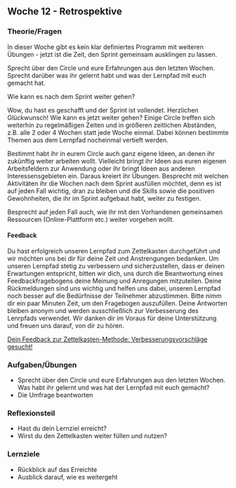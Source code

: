 ## Woche 12 - Retrospektive

### Theorie/Fragen
In dieser Woche gibt es kein klar definiertes Programm mit weiteren Übungen - jetzt ist die Zeit, den Sprint gemeinsam ausklingen zu lassen.

Sprecht über den Circle und eure Erfahrungen aus den letzten Wochen. Sprecht darüber was ihr gelernt habt und was der Lernpfad mit euch gemacht hat.

Wie kann es nach dem Sprint weiter gehen?

Wow, du hast es geschafft und der Sprint ist vollendet. Herzlichen Glückwunsch! Wie kann es jetzt weiter gehen? Einige Circle treffen sich weiterhin zu regelmäßigen Zeiten und in größeren zeitlichen Abständen, z.B. alle 2 oder 4 Wochen statt jede Woche einmal. Dabei können bestimmte Themen aus dem Lernpfad nocheinmal vertieft werden.

Bestimmt habt ihr in eurem Circle auch ganz eigene Ideen, an denen ihr zukünftig weiter arbeiten wollt. Vielleicht bringt ihr Ideen aus euren eigenen Arbeitsfeldern zur Anwendung oder ihr bringt Ideen aus anderen Interessensgebieten ein. Daraus kreiert ihr Übungen.
Besprecht mit welchen Aktivitäten ihr die Wochen nach dem Sprint ausfüllen möchtet, denn es ist auf jeden Fall wichtig, dran zu bleiben und die Skills sowie die positiven Gewohnheiten, die ihr im Sprint aufgebaut habt, weiter zu festigen.

Besprecht auf jeden Fall auch, wie ihr mit den Vorhandenen gemeinsamen Ressourcen (Online-Plattform etc.) weiter vorgehen wollt.

#### Feedback
Du hast erfolgreich unseren Lernpfad zum Zettelkasten durchgeführt und wir möchten uns bei dir für deine Zeit und Anstrengungen bedanken. Um unseren Lernpfad stetig zu verbessern und sicherzustellen, dass er deinen Erwartungen entspricht, bitten wir dich, uns durch die Beantwortung eines Feedbackfragebogens deine Meinung und Anregungen mitzuteilen. Deine Rückmeldungen sind uns wichtig und helfen uns dabei, unseren Lernpfad noch besser auf die Bedürfnisse der Teilnehmer abzustimmen. Bitte nimm dir ein paar Minuten Zeit, um den Fragebogen auszufüllen. Deine Antworten bleiben anonym und werden ausschließlich zur Verbesserung des Lenrpfads verwendet. Wir danken dir im Voraus für deine Unterstützung und freuen uns darauf, von dir zu hören.

[Dein Feedback zur Zettelkasten-Methode: Verbesserungsvorschläge gesucht!](https://www.surveymonkey.de/r/S88WRJK)

### Aufgaben/Übungen
- Sprecht über den Circle und eure Erfahrungen aus den letzten Wochen. Was habt ihr gelernt und was hat der Lernpfad mit euch gemacht?
- Die Umfrage beantworten

### Reflexionsteil
- Hast du dein Lernziel erreicht?
- Wirst du den Zettelkasten weiter füllen und nutzen?

### Lernziele
- Rückblick auf das Erreichte
- Ausblick darauf, wie es weitergeht
